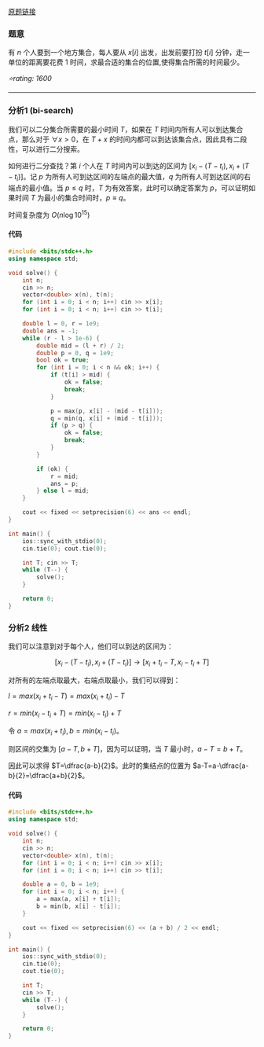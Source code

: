 [原题链接](https://codeforces.com/contest/1730/problem/B)

### 题意
有 $n$ 个人要到一个地方集合，每人要从 $x[i]$ 出发，出发前要打扮 $t[i]$ 分钟，走一单位的距离要花费 $1$ 时间，求最合适的集合的位置,使得集合所需的时间最少。

*⭐rating: 1600*

---

### 分析1 (bi-search)
我们可以二分集合所需要的最小时间 $T$，如果在 $T$ 时间内所有人可以到达集合点，那么对于 $\forall x>0$，在 $T+x$ 的时间内都可以到达该集合点，因此具有二段性，可以进行二分搜索。

如何进行二分查找？第 $i$ 个人在 $T$ 时间内可以到达的区间为 $[x_i-(T-t_i),x_i+(T-t_i)]$。记 $p$ 为所有人可到达区间的左端点的最大值，$q$ 为所有人可到达区间的右端点的最小值。当 $p \le q$ 时，$T$ 为有效答案，此时可以确定答案为 $p$，可以证明如果时间 $T$ 为最小的集合时间时，$p \equiv q$。

时间复杂度为 $O(n\log 10^{15})$

#### 代码
```cpp
#include <bits/stdc++.h>
using namespace std;

void solve() {
	int n;
	cin >> n;
	vector<double> x(n), t(n);
	for (int i = 0; i < n; i++) cin >> x[i];
	for (int i = 0; i < n; i++) cin >> t[i];

	double l = 0, r = 1e9;
	double ans = -1;
	while (r - l > 1e-6) {
		double mid = (l + r) / 2;
		double p = 0, q = 1e9;
		bool ok = true;
		for (int i = 0; i < n && ok; i++) {
			if (t[i] > mid) {
				ok = false;
				break;
			}

			p = max(p, x[i] - (mid - t[i]));
			q = min(q, x[i] + (mid - t[i]));
			if (p > q) {
				ok = false;
				break;
			}
		}

		if (ok) {
			r = mid;
			ans = p;
		} else l = mid;
	}

	cout << fixed << setprecision(6) << ans << endl;
}

int main() {
	ios::sync_with_stdio(0);
	cin.tie(0); cout.tie(0);

	int T; cin >> T;
	while (T--) {
		solve();
	}

	return 0;
}
```

### 分析2 线性
我们可以注意到对于每个人，他们可以到达的区间为：

$$[x_i-(T-t_i),x_i+(T-t_i)] \rightarrow [x_i+t_i-T,x_i-t_i+T]$$

对所有的左端点取最大，右端点取最小，我们可以得到：

$l=max(x_i+t_i-T)=max(x_i+t_i)-T$

$r=min(x_i-t_i+T)=min(x_i-t_i)+T$

令 $a=max(x_i+t_i),b=min(x_i-t_i)$。

则区间的交集为 $[a-T,b+T]$，因为可以证明，当 $T$ 最小时，$a-T=b+T$。

因此可以求得 $T=\dfrac{a-b}{2}$。此时的集结点的位置为 $a-T=a-\dfrac{a-b}{2}=\dfrac{a+b}{2}$。

#### 代码
```cpp
#include <bits/stdc++.h>
using namespace std;

void solve() {
	int n;
	cin >> n;
	vector<double> x(n), t(n);
	for (int i = 0; i < n; i++) cin >> x[i];
	for (int i = 0; i < n; i++) cin >> t[i];

	double a = 0, b = 1e9;
	for (int i = 0; i < n; i++) {
		a = max(a, x[i] + t[i]);
		b = min(b, x[i] - t[i]);
	}

	cout << fixed << setprecision(6) << (a + b) / 2 << endl;
}

int main() {
	ios::sync_with_stdio(0);
	cin.tie(0);
	cout.tie(0);

	int T;
	cin >> T;
	while (T--) {
		solve();
	}

	return 0;
}
```